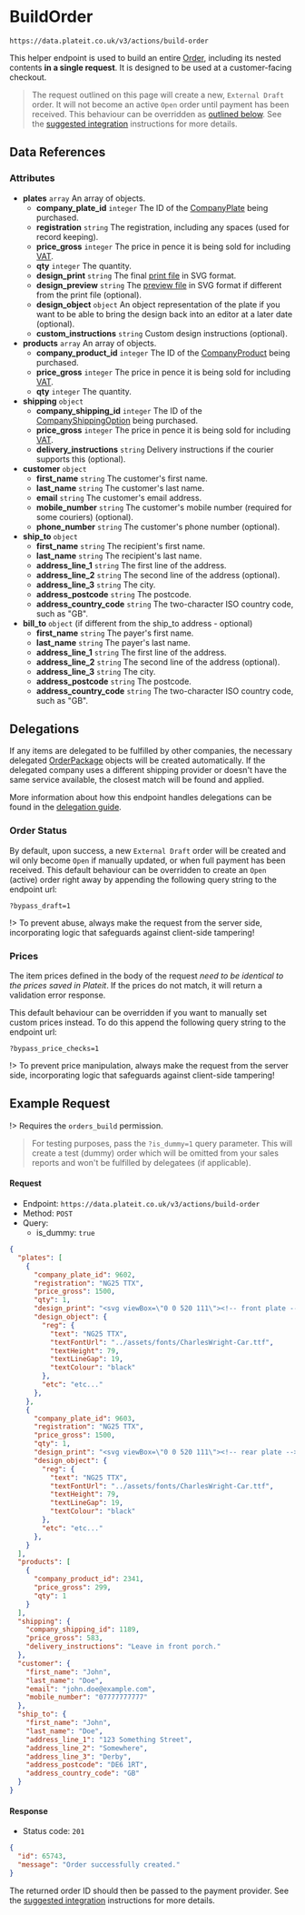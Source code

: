 # BuildOrder

`https://data.plateit.co.uk/v3/actions/build-order`

This helper endpoint is used to build an entire [Order](/objects/order.md), including its nested contents **in a single request**. It is designed to be used at a customer-facing checkout.

> The request outlined on this page will create a new, `External Draft` order. It will not become an active `Open` order until payment has been received. This behaviour can be overridden as [outlined below](#order-status). See the [suggested integration](/fundamentals/suggested-integration.md) instructions for more details.

## Data References

### Attributes

* **plates** `array` An array of objects.
    * **company_plate_id** `integer` The ID of the [CompanyPlate](/objects/company-plate.md) being purchased.
    * **registration** `string` The registration, including any spaces (used for record keeping).
    * **price_gross** `integer` The price in pence it is being sold for including [VAT](/objects/company-tax-rate.md).
    * **qty** `integer` The quantity.
    * **design_print** `string` The final [print file](/fundamentals/plate-files.md) in SVG format.
    * **design_preview** `string` The [preview file](/fundamentals/plate-files.md) in SVG format if different from the print file (optional).
    * **design_object** `object` An object representation of the plate if you want to be able to bring the design back into an editor at a later date (optional).
    * **custom_instructions** `string` Custom design instructions (optional).
* **products** `array` An array of objects.
    * **company_product_id** `integer` The ID of the [CompanyProduct](/objects/company-product.md) being purchased.
    * **price_gross** `integer` The price in pence it is being sold for including [VAT](/objects/company-tax-rate.md).
    * **qty** `integer` The quantity.
* **shipping** `object`
    * **company_shipping_id** `integer` The ID of the [CompanyShippingOption](/objects/company-shipping.md) being purchased.
    * **price_gross** `integer` The price in pence it is being sold for including [VAT](/objects/company-tax-rate.md).
    * **delivery_instructions** `string` Delivery instructions if the courier supports this (optional).
* **customer** `object`
    * **first_name** `string` The customer's first name.
    * **last_name** `string` The customer's last name.
    * **email** `string` The customer's email address.
    * **mobile_number** `string` The customer's mobile number (required for some couriers) (optional).
    * **phone_number** `string` The customer's phone number (optional).
* **ship_to** `object`
    * **first_name** `string` The recipient's first name.
    * **last_name** `string` The recipient's last name.
    * **address_line_1** `string` The first line of the address.
    * **address_line_2** `string` The second line of the address (optional).
    * **address_line_3** `string` The city.
    * **address_postcode** `string` The postcode.
    * **address_country_code** `string` The two-character ISO country code, such as "GB".
* **bill_to** `object` (if different from the ship_to address - optional)
    * **first_name** `string` The payer's first name.
    * **last_name** `string` The payer's last name.
    * **address_line_1** `string` The first line of the address.
    * **address_line_2** `string` The second line of the address (optional).
    * **address_line_3** `string` The city.
    * **address_postcode** `string` The postcode.
    * **address_country_code** `string` The two-character ISO country code, such as "GB".

## Delegations

If any items are delegated to be fulfilled by other companies, the necessary delegated [OrderPackage](/objects/order-package.md) objects will be created automatically. If the delegated company uses a different shipping provider or doesn't have the same service available, the closest match will be found and applied.

More information about how this endpoint handles delegations can be found in the [delegation guide](/fundamentals/delegations.md).

### Order Status

By default, upon success, a new `External Draft` order will be created and wil only become `Open` if manually updated, or when full payment has been received. This default behaviour can be overridden to create an `Open` (active) order right away by appending the following query string to the endpoint url:

`?bypass_draft=1`

!> To prevent abuse, always make the request from the server side, incorporating logic that safeguards against client-side tampering!

### Prices

The item prices defined in the body of the request *need to be identical to the prices saved in Plateit*. If the prices do not match, it will return a validation error response.

This default behaviour can be overridden if you want to manually set custom prices instead. To do this append the following query string to the endpoint url:

`?bypass_price_checks=1`

!> To prevent price manipulation, always make the request from the server side, incorporating logic that safeguards against client-side tampering!

## Example Request

!> Requires the `orders_build` permission.

> For testing purposes, pass the `?is_dummy=1` query parameter. This will create a test (dummy) order which will be omitted from your sales reports and won't be fulfilled by delegatees (if applicable).

<!-- tabs:start -->

#### **Request**

* Endpoint: `https://data.plateit.co.uk/v3/actions/build-order`
* Method: `POST`
* Query:
  * is_dummy: `true`

```json
{
  "plates": [
    {
      "company_plate_id": 9602,
      "registration": "NG25 TTX",
      "price_gross": 1500,
      "qty": 1,
      "design_print": "<svg viewBox=\"0 0 520 111\"><!-- front plate --></svg>",
      "design_object": {
        "reg": {
          "text": "NG25 TTX",
          "textFontUrl": "../assets/fonts/CharlesWright-Car.ttf",
          "textHeight": 79,
          "textLineGap": 19,
          "textColour": "black"
        },
        "etc": "etc..."
      },
    },
    {
      "company_plate_id": 9603,
      "registration": "NG25 TTX",
      "price_gross": 1500,
      "qty": 1,
      "design_print": "<svg viewBox=\"0 0 520 111\"><!-- rear plate --></svg>",
      "design_object": {
        "reg": {
          "text": "NG25 TTX",
          "textFontUrl": "../assets/fonts/CharlesWright-Car.ttf",
          "textHeight": 79,
          "textLineGap": 19,
          "textColour": "black"
        },
        "etc": "etc..."
      },
    }
  ],
  "products": [
    {
      "company_product_id": 2341,
      "price_gross": 299,
      "qty": 1
    }
  ],
  "shipping": {
    "company_shipping_id": 1189,
    "price_gross": 583,
    "delivery_instructions": "Leave in front porch."
  },
  "customer": {
    "first_name": "John",
    "last_name": "Doe",
    "email": "john.doe@example.com",
    "mobile_number": "07777777777"
  },
  "ship_to": {
    "first_name": "John",
    "last_name": "Doe",
    "address_line_1": "123 Something Street",
    "address_line_2": "Somewhere",
    "address_line_3": "Derby",
    "address_postcode": "DE6 1RT",
    "address_country_code": "GB"
  }
}
```

#### **Response**

* Status code: `201`

```json
{
  "id": 65743,
  "message": "Order successfully created."
}
```

<!-- tabs:end -->

The returned order ID should then be passed to the payment provider. See the [suggested integration](/fundamentals/suggested-integration.md) instructions for more details.